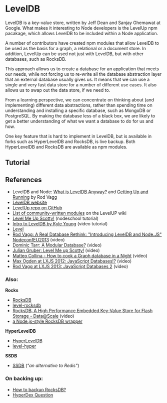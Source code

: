 # LevelDB

LevelDB is a key-value store, written by Jeff Dean and  Sanjay Ghemawat at Google. What makes it interesting to Node developers is the LevelUp npm pacakage, which allows LevelDB to be included within a Node application.

A number of contributors have created npm modules that allow LevelDB to be used as the basis for a graph, a relational or a document store. In addition, LevelUp can be used not just with LevelDB, but with other databases, such as RocksDB. 

This approach allows us to create a database for an application that meets our needs, while not forcing us to re-write all the database abstraction layer that an external database usually gives us. It means that we can use a single and very fast data store for a number of different use cases. It also allows us to swap out the data store, if we need to.

From a learning perspective, we can concentrate on thinking about (and implementing) different data abstractions, rather than spending time on understanding and installing a specific database, such as MongoDB or PostgreSQL. By making the database less of a black box, we are likely to get a better understanding of what we want a database to do for us and how.

One key feature that is hard to implement in LevelDB, but is available in forks such as HyperLevelDB and RocksDB, is live backup. Both HyperLevelDB and RocksDB are available as npm modules.

## Tutorial


## References

+ LevelDB and Node: [What is LevelDB Anyway?](http://dailyjs.com/2013/04/18/leveldb-and-node-1/) and [Getting Up and Running](http://dailyjs.com/2013/05/02/leveldb-and-node-2/) by Rod Vagg
+ [LevelDB website](http://leveldb.org/)
+ [LevelUp repo on GitHub](https://github.com/Level/levelup)
+ [List of community-written modules](https://github.com/Level/levelup/wiki/Modules) on the LevelUP wiki
+ [Level Me Up Scotty!](https://github.com/workshopper/levelmeup) (nodeschool tutorial)
+ [Intro to LevelDB by Kyle Young](https://youtu.be/sR7p_JbEip0) (video tutorial)
+ [Level](https://github.com/Level/levelup/wiki/Modules)
+ [Rod Vagg: A Real Database Rethink: "Introducing LevelDB and Node.JS" NodeconfEU2013](https://youtu.be/C-SbXvXi7Og) (video)
+ [Dominic Tarr: A Modular Database?](https://youtu.be/4_22ie--Rzs) (video)
+ [Julian Gruber: Level Me up Scotty!](https://youtu.be/41oDDTRWjIQ) (video)
+ [Matteo Collina - How to cook a Graph database in a Night](https://vimeo.com/110115775) (video)
+ [Max Ogden at LXJS 2012: JavaScript Databases!?](https://youtu.be/FDDpEBRGdew) (video)
+ [Rod Vagg  at LXJS 2013: JavaScript Databases 2](https://youtu.be/-vD33vPKcAM) (video)

### Also:

**Rocks**  
+ [RocksDB](http://rocksdb.org/)
+ [level-rocksdb](https://github.com/Level/level-rocksdb)
+ [RocksDB: A High Performance Embedded Key-Value Store for Flash Storage - Data@Scale](https://youtu.be/V_C-T5S-w8g) (video)
+ [a Node.js-style RocksDB wrapper](https://github.com/Level/level-rocksdb)

**HyperLevelDB**  
+ [HyperLevelDB](https://github.com/rescrv/HyperLevelDB)
+ [level-hyper](https://github.com/Level/level-hyper)

**SSDB**  
+ [SSDB](https://github.com/ideawu/ssdb) (*"an alternative to Redis"*)

### On backing up:
+ [How to backup RocksDB?](https://github.com/facebook/rocksdb/wiki/How-to-backup-RocksDB%3F)
+ [HyperDex Question](https://github.com/Level/level-hyper/issues/1)



